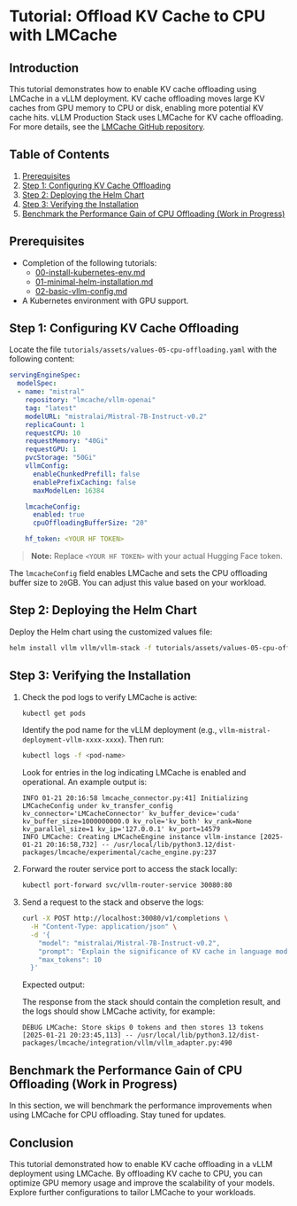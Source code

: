 # Tutorial: Offload KV Cache to CPU with LMCache

## Introduction

This tutorial demonstrates how to enable KV cache offloading using LMCache in a vLLM deployment. KV cache offloading moves large KV caches from GPU memory to CPU or disk, enabling more potential KV cache hits.
vLLM Production Stack uses LMCache for KV cache offloading. For more details, see the [LMCache GitHub repository](https://github.com/LMCache/LMCache).

## Table of Contents

1. [Prerequisites](#prerequisites)
2. [Step 1: Configuring KV Cache Offloading](#step-1-configuring-kv-cache-offloading)
3. [Step 2: Deploying the Helm Chart](#step-2-deploying-the-helm-chart)
4. [Step 3: Verifying the Installation](#step-3-verifying-the-installation)
5. [Benchmark the Performance Gain of CPU Offloading (Work in Progress)](#benchmark-the-performance-gain-of-cpu-offloading-work-in-progress)

## Prerequisites

- Completion of the following tutorials:
  - [00-install-kubernetes-env.md](00-install-kubernetes-env.md)
  - [01-minimal-helm-installation.md](01-minimal-helm-installation.md)
  - [02-basic-vllm-config.md](02-basic-vllm-config.md)
- A Kubernetes environment with GPU support.

## Step 1: Configuring KV Cache Offloading

Locate the file `tutorials/assets/values-05-cpu-offloading.yaml` with the following content:

```yaml
servingEngineSpec:
  modelSpec:
  - name: "mistral"
    repository: "lmcache/vllm-openai"
    tag: "latest"
    modelURL: "mistralai/Mistral-7B-Instruct-v0.2"
    replicaCount: 1
    requestCPU: 10
    requestMemory: "40Gi"
    requestGPU: 1
    pvcStorage: "50Gi"
    vllmConfig:
      enableChunkedPrefill: false
      enablePrefixCaching: false
      maxModelLen: 16384

    lmcacheConfig:
      enabled: true
      cpuOffloadingBufferSize: "20"

    hf_token: <YOUR HF TOKEN>
```

> **Note:** Replace `<YOUR HF TOKEN>` with your actual Hugging Face token.

The `lmcacheConfig` field enables LMCache and sets the CPU offloading buffer size to `20`GB. You can adjust this value based on your workload.

## Step 2: Deploying the Helm Chart

Deploy the Helm chart using the customized values file:

```bash
helm install vllm vllm/vllm-stack -f tutorials/assets/values-05-cpu-offloading.yaml
```

## Step 3: Verifying the Installation

1. Check the pod logs to verify LMCache is active:

   ```bash
   kubectl get pods
   ```

   Identify the pod name for the vLLM deployment (e.g., `vllm-mistral-deployment-vllm-xxxx-xxxx`). Then run:

   ```bash
   kubectl logs -f <pod-name>
   ```

   Look for entries in the log indicating LMCache is enabled and operational. An example output is:

   ```plaintext
   INFO 01-21 20:16:58 lmcache_connector.py:41] Initializing LMCacheConfig under kv_transfer_config kv_connector='LMCacheConnector' kv_buffer_device='cuda' kv_buffer_size=1000000000.0 kv_role='kv_both' kv_rank=None kv_parallel_size=1 kv_ip='127.0.0.1' kv_port=14579
   INFO LMCache: Creating LMCacheEngine instance vllm-instance [2025-01-21 20:16:58,732] -- /usr/local/lib/python3.12/dist-packages/lmcache/experimental/cache_engine.py:237
   ```

2. Forward the router service port to access the stack locally:

   ```bash
   kubectl port-forward svc/vllm-router-service 30080:80
   ```

3. Send a request to the stack and observe the logs:

   ```bash
   curl -X POST http://localhost:30080/v1/completions \
     -H "Content-Type: application/json" \
     -d '{
       "model": "mistralai/Mistral-7B-Instruct-v0.2",
       "prompt": "Explain the significance of KV cache in language models.",
       "max_tokens": 10
     }'
   ```

   Expected output:

   The response from the stack should contain the completion result, and the logs should show LMCache activity, for example:

   ```plaintext
   DEBUG LMCache: Store skips 0 tokens and then stores 13 tokens [2025-01-21 20:23:45,113] -- /usr/local/lib/python3.12/dist-packages/lmcache/integration/vllm/vllm_adapter.py:490
   ```

## Benchmark the Performance Gain of CPU Offloading (Work in Progress)

In this section, we will benchmark the performance improvements when using LMCache for CPU offloading. Stay tuned for updates.

## Conclusion

This tutorial demonstrated how to enable KV cache offloading in a vLLM deployment using LMCache. By offloading KV cache to CPU, you can optimize GPU memory usage and improve the scalability of your models. Explore further configurations to tailor LMCache to your workloads.
